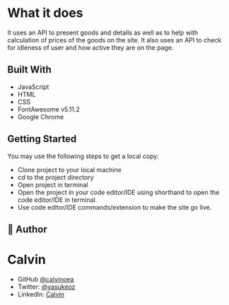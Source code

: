 # What it does

It uses an API to present goods and details as well as to help with calculation of prices of the goods on the site. It also uses an API to check for idleness of user and how active they are on the page. 

## Built With

- JavaScript
- HTML
- CSS
- FontAwesome v5.11.2
- Google Chrome



## Getting Started
You may use the following steps to get a local copy:

- Clone project to your local machine
- cd to the project directory
- Open project in terminal
- Open the project in your code editor/IDE using shorthand to open the code editor/IDE in terminal.
- Use code editor/IDE commands/extension to make the site go live.


## 👤 Author

# Calvin
- GitHub [@calvinoea](https://github.com/calvinoea/)
- Twitter: [@yasukeoz](https://twitter.com/yasukeoz)
- LinkedIn: [Calvin](https://www.linkedin.com/in/calvin-ebun-amu-9b200017a/)
